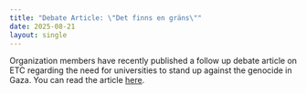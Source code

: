 ```yaml
---
title: "Debate Article: \"Det finns en gräns\""
date: 2025-08-21
layout: single
---
```


Organization members have recently published a follow up debate article on ETC regarding the need for universities to stand up against the genocide in Gaza. You can read the article  [here](https://www.etc.se/debatt/det-finns-en-gra-ns).